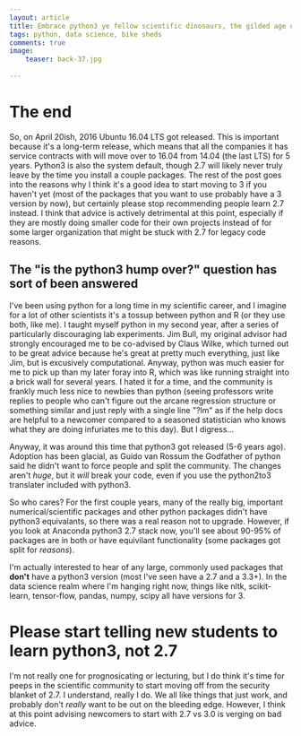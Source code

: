 ```yaml
---
layout: article
title: Embrace python3 ye fellow scientific dinosaurs, the gilded age of 2.7 is finally past (It's the default in Ubuntu 16.04 LTS)
tags: python, data science, bike sheds
comments: true
image:
    teaser: back-37.jpg
    
---
```


# The end

So, on April 20ish, 2016 Ubuntu 16.04 LTS got released. This is important because it's a long-term release, which means that all the companies it has service contracts with will move over to 16.04 from 14.04 (the last LTS) for 5 years. Python3 is also the system default, though 2.7 will likely never truly leave by the time you install a couple packages. The rest of the post goes into the reasons why I think it's a good idea to start moving to 3 if you haven't yet (most of the packages that you want to use probably have a 3 version by now), but certainly please stop recommending people learn 2.7 instead. I think that advice is actively detrimental at this point, especially if they are mostly doing smaller code for their own projects instead of for some larger organization that might be stuck with 2.7 for legacy code reasons. 

## The "is the python3 hump over?" question has sort of been answered

I've been using python for a long time in my scientific career, and I imagine for a lot of other scientists it's a tossup between python and R (or they use both, like me). I taught myself python in my second year, after a series of particularly discouraging lab experiments. Jim Bull, my original advisor had strongly encouraged me to be co-advised by Claus Wilke, which turned out to be great advice because he's great at pretty much everything, just like Jim, but is excusively computational. Anyway, python was much easier for me to pick up than my later foray into R, which was like running straight into a brick wall for several years. I hated it for a time, and the community is frankly much less nice to newbies than python (seeing professors write replies to people who can't figure out the arcane regression structure or something similar and just reply with a single line "?lm" as if the help docs are helpful to a newcomer compared to a seasoned statistician who knows what they are doing infuriates me to this day). But I digress...

Anyway, it was around this time that python3 got released (5-6 years ago). Adoption has been glacial, as Guido van Rossum the Godfather of python said he didn't want to force people and split the community. The changes aren't *huge*, but it *will* break your code, even if you use the python2to3 translater included with python3. 

So who cares? For the first couple years, many of the really big, important numerical/scientific packages and other python packages didn't have python3 equivalants, so there was a real reason not to upgrade. However, if you look at Anaconda python3  2.7 stack now, you'll see about 90-95% of packages are in both or have equivilant functionality (some packages got split for *reasons*).

I'm actually interested to hear of any large, commonly used packages that **don't** have a python3 version (most I've seen have a 2.7 and a 3.3+). In the data science realm where I'm hanging right now, things like nltk, scikit-learn, tensor-flow, pandas, numpy, scipy all have versions for 3.

# Please start telling new students to learn python3, not 2.7

I'm not really one for prognosicating or lecturing, but I do think it's time for peeps in the scientific community to start moving off from the security blanket of 2.7. I understand, really I do. We all like things that just work, and probably don't *really* want to be out on the bleeding edge. However, I think at this point advising newcomers to start with 2.7 vs 3.0 is verging on bad advice.

